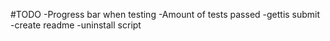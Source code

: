 #TODO
    -Progress bar when testing
    -Amount of tests passed
    -gettis submit
    -create readme
    -uninstall script
